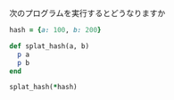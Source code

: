 次のプログラムを実行するとどうなりますか

```ruby
hash = {a: 100, b: 200}

def splat_hash(a, b)
  p a
  p b
end

splat_hash(*hash)
```
